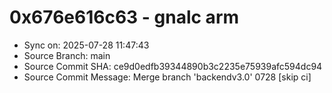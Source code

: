 # 0x676e616c63 - gnalc arm

- Sync on: 2025-07-28 11:47:43
- Source Branch: main
- Source Commit SHA: ce9d0edfb39344890b3c2235e75939afc594dc94
- Source Commit Message: Merge branch 'backendv3.0' 0728 [skip ci]